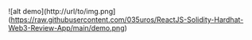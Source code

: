 ![alt demo](http://url/to/img.png](https://raw.githubusercontent.com/035uros/ReactJS-Solidity-Hardhat-Web3-Review-App/main/demo.png)
